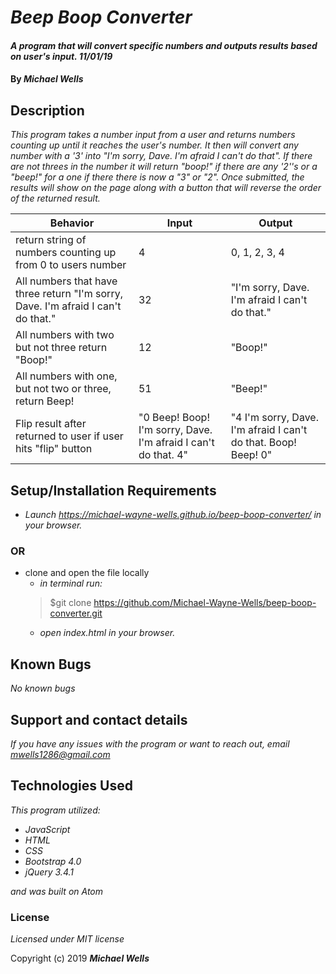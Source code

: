  # _Beep Boop Converter_

#### _A program that will convert specific numbers and outputs results based on user's input. 11/01/19_

#### By _**Michael Wells**_

## Description

_This program takes a number input from a user and returns numbers counting up until it reaches the user's number. It then will convert any number with a '3' into "I'm sorry, Dave. I'm afraid I can't do that". If there are not threes in the number it will return "boop!" if there are any '2''s or a "beep!" for a one if there there is now a "3" or "2". Once submitted, the results will show on the page along with a button that will reverse the order of the returned result._

|Behavior|Input|Output|
|---|---|---|
|return string of numbers counting up from 0 to users number | 4 | 0, 1, 2, 3, 4  |
| All numbers that have three return "I'm sorry, Dave. I'm afraid I can't do that."|32|"I'm sorry, Dave. I'm afraid I can't do that."|
| All numbers with two but not three return "Boop!" |12|  "Boop!" |
| All numbers with one, but not two or three, return Beep!  |51|  "Beep!" |
|Flip result after returned to user if user hits "flip" button| "0 Beep! Boop! I'm sorry, Dave. I'm afraid I can't do that. 4"|"4 I'm sorry, Dave. I'm afraid I can't do that. Boop! Beep! 0"|

## Setup/Installation Requirements

* _Launch <https://michael-wayne-wells.github.io/beep-boop-converter/> in your browser._
### OR ###
* clone and open the file locally
  * _in terminal run:_
  >$git clone https://github.com/Michael-Wayne-Wells/beep-boop-converter.git
  * _open index.html in your browser._



## Known Bugs

_No known bugs_

## Support and contact details

_If you have any issues with the program or want to reach out, email [mwells1286@gmail.com](href="mailto:mwells1286@gmail.com")_

## Technologies Used

_This program utilized:_
* _JavaScript_
* _HTML_
* _CSS_
* _Bootstrap 4.0_
* _jQuery 3.4.1_

_and was built on Atom_
### License

*Licensed under MIT license*

Copyright (c) 2019 **_Michael Wells_**
